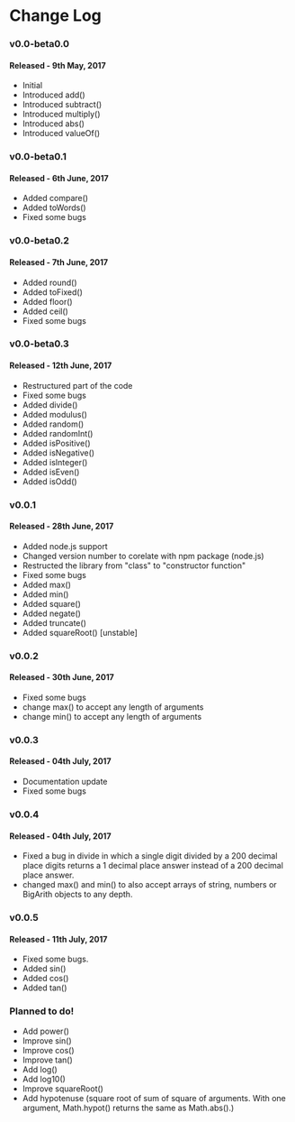 # Change Log
### v0.0-beta0.0 
#### Released - 9th May, 2017
* Initial
* Introduced add()
* Introduced subtract()
* Introduced multiply()
* Introduced abs()
* Introduced valueOf()


### v0.0-beta0.1 
#### Released - 6th June, 2017
* Added compare()
* Added toWords()
* Fixed some bugs
	
### v0.0-beta0.2
#### Released - 7th June, 2017
* Added round()
* Added toFixed()
* Added floor()
* Added ceil()
* Fixed some bugs

### v0.0-beta0.3
#### Released - 12th June, 2017
* Restructured part of the code
* Fixed some bugs
* Added divide()
* Added modulus()
* Added random()
* Added randomInt()
* Added isPositive()
* Added isNegative()
* Added isInteger()
* Added isEven()
* Added isOdd()	

### v0.0.1
#### Released - 28th June, 2017
* Added node.js support
* Changed version number to corelate with npm package (node.js)
* Restructed the library from "class" to "constructor function"
* Fixed some bugs
* Added max()
* Added min()
* Added square()
* Added negate()
* Added truncate()
* Added squareRoot() [unstable]

### v0.0.2
#### Released - 30th June, 2017
* Fixed some bugs
* change max() to accept any length of arguments
* change min() to accept any length of arguments

### v0.0.3
#### Released - 04th July, 2017
* Documentation update
* Fixed some bugs

### v0.0.4
#### Released - 04th July, 2017
* Fixed a bug in divide in which a single digit divided by a 200 decimal place digits returns a 1 decimal place answer instead of a 200 decimal place answer.
* changed max() and min() to also accept arrays of string, numbers or BigArith objects to any depth.

### v0.0.5
#### Released - 11th July, 2017
* Fixed some bugs.
* Added sin()
* Added cos()
* Added tan()

### Planned to do!
* Add power()
* Improve sin()
* Improve cos()
* Improve tan()
* Add log()
* Add log10()
* Improve squareRoot()
* Add hypotenuse (square root of sum of square of arguments. With one argument, Math.hypot() returns the same as Math.abs().)